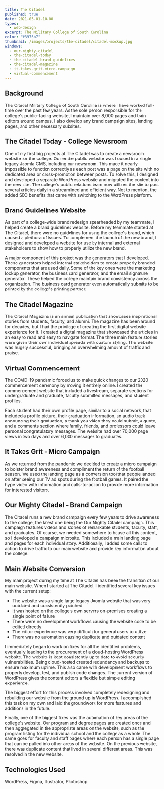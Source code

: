 ```yaml
---
title: The Citadel
published: true
date: 2021-05-01-10-00
types:
  - web-design
excerpt: The Military College of South Carolina
color: "#3975b7"
thumbnail: /images/projects/the-citadel/citadel-mockup.jpg
windows:
  - our-mighty-citadel
  - the-citadel-today
  - the-citadel-brand-guidelines
  - the-citadel-magazine
  - it-takes-grit-micro-campaign
  - virtual-commencement
---
```

## Background

The Citadel Military College of South Carolina is where I have worked full-time over the past few years. As the sole person responsible for the college's public-facing website, I maintain over 8,000 pages and train editors around campus. I also develop any brand campaign sites, landing pages, and other necessary subsites.

## The Citadel Today - College Newsroom

One of my first big projects at The Citadel was to create a newsroom website for the college. Our entire public website was housed in a single legacy Joomla CMS, including our newsroom. This made it nearly impossible to function correctly as each post was a page on the site with no dedicated area or cross-promotion between posts. To solve this, I designed and developed a separate WordPress website and migrated the content into the new site. The college's public relations team now utilizes the site to post several articles daily in a streamlined and efficient way. Not to mention, the added SEO benefits that came with switching to the WordPress platform.

## Brand Guidelines Website

As part of a college-wide brand redesign spearheaded by my teammate, I helped create a brand guidelines website. Before my teammate started at The Citadel, there were no guidelines for using the college's brand, which caused a plethora of issues. To complement the launch of the new brand, I designed and developed a website for use by internal and external stakeholders to show how to properly utilize the new brand.

A major component of this project was the generators that I developed. These generators helped internal stakeholders to create properly branded components that are used daily. Some of the key ones were the marketing lockup generator, the business card generator, and the email signature generator. These helped the college maintain brand consistency across the organization. The business card generator even automatically submits to be printed by the college's printing partner.

## The Citadel Magazine

The Citadel Magazine is an annual publication that showcases inspirational stories from students, faculty, and alumni. The magazine has been around for decades, but I had the privilege of creating the first digital website experience for it. I created a digital magazine that showcased the articles in an easy to read and easy to navigate format. The three main feature stories were given their own individual spreads with custom styling. The website was hugely successful, bringing an overwhelming amount of traffic and praise.

## Virtual Commencement

The COVID-19 pandemic forced us to make quick changes to our 2020 commencement ceremony by moving it entirely online. I created the commencement website that included a livestream, separate sections for undergraduate and graduate, faculty submitted messages, and student profiles.

Each student had their own profile page, similar to a social network, that included a profile picture, their graduation information, an audio track announcing their graduation, a thank you video they could submit, a quote, and a comments section where family, friends, and professors could leave personal congratulatory messages. The website had over 70,000 page views in two days and over 6,000 messages to graduates.

## It Takes Grit - Micro Campaign

As we returned from the pandemic we decided to create a micro campaign to bolster brand awareness and compliment the return of the football season. We used the landing page as a conversion tool that people landed on after seeing our TV ad spots during the football games. It paired the hype video with information and calls-to-action to provide more information for interested visitors.

## Our Mighty Citadel - Brand Campaign

The Citadel runs a new brand campaign every few years to drive awareness to the college, the latest one being the Our Mighty Citadel campaign. This campaign features videos and stories of remarkable students, faculty, staff, and graduates. Of course, we needed somewhere to house all this content, so I developed a campaign microsite. This included a main landing page and pages for each individual story. Additionally, I added some calls to action to drive traffic to our main website and provide key information about the college.

## Main Website Conversion

My main project during my time at The Citadel has been the transition of our main website. When I started at The Citadel, I identified several key issues with the current setup:

* The website was a single large legacy Joomla website that was very outdated and consistently patched
* It was hosted on the college's own servers on-premises creating a single point of failure
* There were no development workflows causing the website code to be edited directly
* The editor experience was very difficult for general users to utilize
* There was no automation causing duplicate and outdated content

I immediately began to work on fixes for all the identified problems, eventually leading to the procurement of a cloud-hosting WordPress website. The website is kept consistently up to date to avoid security vulnerabilities. Being cloud-hosted created redundancy and backups to ensure maximum uptime. This also came with development workflows to properly develop, test, and publish code changes. The current version of WordPress gives the content editors a flexible but simple editing experience.

The biggest effort for this process involved completely redesigning and rebuilding our website from the ground up in WordPress. I accomplished this task on my own and laid the groundwork for more features and additions in the future.

Finally, one of the biggest fixes was the automation of key areas of the college's website. Our program and degree pages are created once and then aggregated in the appropriate areas on the website, such as the program listing for the individual school and the college as a whole. The same goes for faculty and staff pages where each person has a single page that can be pulled into other areas of the website. On the previous website, there was duplicate content that lived in several different areas. This was resolved in the new website.

## Technologies Used

WordPress, Figma, Illustrator, Photoshop
